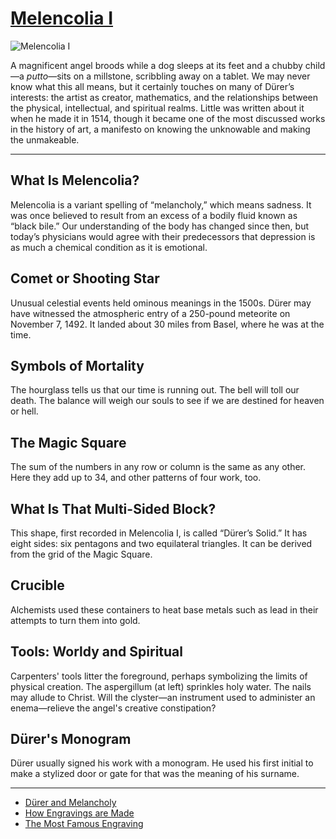 # [Melencolia I](http://artstories.artsmia.org/#/o/113568)
![Melencolia I](http://api.artsmia.org/images/113568/large.jpg)

A magnificent angel broods while a dog sleeps at its feet and a chubby child—a *putto*—sits on a millstone, scribbling away on a tablet. We may never know what this all means, but it certainly touches on many of Dürer’s interests: the artist as creator, mathematics, and the relationships between the physical, intellectual, and spiritual realms. Little was written about it when he made it in 1514, though it became one of the most discussed works in the history of art, a manifesto on knowing the unknowable and making the unmakeable. 

---

## What Is Melencolia?

Melencolia is a variant spelling of “melancholy,” which means sadness. It was once believed to result from an excess of a bodily fluid known as “black bile.” Our understanding of the body has changed since then, but today’s physicians would agree with their predecessors that depression is as much a chemical condition as it is emotional.

## Comet or Shooting Star

Unusual celestial events held ominous meanings in the 1500s. Dürer may have witnessed the atmospheric entry of a 250-pound meteorite on November 7, 1492. It landed about 30 miles from Basel, where he was at the time.

## Symbols of Mortality

The hourglass tells us that our time is running out. The bell will toll our death. The balance will weigh our souls to see if we are destined for heaven or hell.

## The Magic Square

The sum of the numbers in any row or column is the same as any other. Here they add up to 34, and other patterns of four work, too.

## What Is That Multi-Sided Block?

This shape, first recorded in Melencolia I, is called “Dürer’s Solid.” It has eight sides: six pentagons and two equilateral triangles. It can be derived from the grid of the Magic Square.

## Crucible

Alchemists used these containers to heat base metals such as lead in their attempts to turn them into gold.

## Tools: Worldy and Spiritual

Carpenters' tools litter the foreground, perhaps symbolizing the limits of physical creation. The aspergillum (at left) sprinkles holy water. The nails may allude to Christ. Will the clyster—an instrument used to administer an enema—relieve the angel's creative constipation?

## Dürer's Monogram

Dürer usually signed his work with a monogram. He used his first initial to make a stylized door or gate for that was the meaning of his surname.

---

* [Dürer and Melancholy](../stories/dürer-and-melancholy.md)
* [How Engravings are Made](../stories/how-engravings-are-made.md)
* [The Most Famous Engraving](../stories/the-most-famous-engraving.md)
